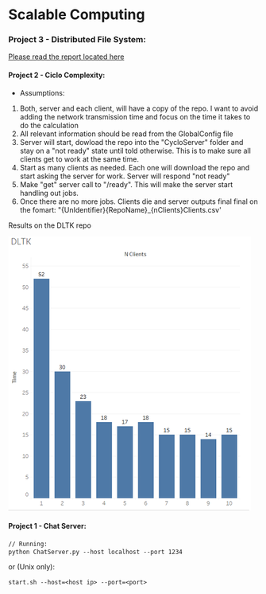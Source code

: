# Scalable Computing

### <i class="icon-file"></i> Project 3 - Distributed File System:

[Please read the report located here](DistFileSystem/Report.pdf)

	

#### <i class="icon-file"></i> Project 2 - Ciclo Complexity:

* Assumptions:

1) Both, server and each client, will have a copy of the repo. I want to avoid adding the network transmission time and focus on the time it takes to do the calculation
2) All relevant information should be read from the GlobalConfig file
3) Server will start, dowload the repo into the "CycloServer" folder and stay on a "not ready" state until told otherwise. This is to make sure all clients get to work at the same time.
4) Start as many clients as needed. Each one will download the repo and start asking the server for work. Server will respond "not ready"
5) Make "get" server call to "/ready". This will make the server start handling out jobs.
6) Once there are no more jobs. Clients die and server outputs final final on the fomart: "{UnIdentifier}{RepoName}_{nClients}Clients.csv'


Results on the DLTK repo 

![ResultsDLTK](/CyclomaticComplx/Results/DLTK.png)


#### <i class="icon-file"></i> Project 1 - Chat Server:
```
// Running:
python ChatServer.py --host localhost --port 1234
```

or (Unix only):

```
start.sh --host=<host ip> --port=<port>
```